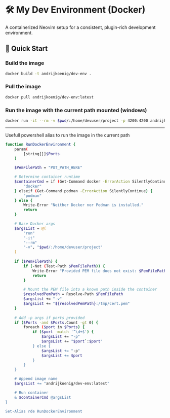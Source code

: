 # 🛠 My Dev Environment (Docker)

A containerized Neovim setup for a consistent, plugin-rich development environment.

## 🚀 Quick Start

### Build the image
```bash
docker build -t andrijkoenig/dev-env .
```

### Pull the image 
```bash
docker pull andrijkoenig/dev-env:latest
```

### Run the image with the current path mounted (windows)
```bash
docker run -it --rm -v $pwd/:/home/devuser/project -p 4200:4200 andrijkoenig/dev-env:latest
```

---
Usefull powershell alias to run the image in the current path
```bash
function RunDockerEnvironment {
    param(
        [string[]]$Ports
    )

	$PemFilePath = "PUT_PATH_HERE"

    # Determine container runtime
    $containerCmd = if (Get-Command docker -ErrorAction SilentlyContinue) {
        "docker"
    } elseif (Get-Command podman -ErrorAction SilentlyContinue) {
        "podman"
    } else {
        Write-Error "Neither Docker nor Podman is installed."
        return
    }

    # Base Docker args
    $argsList = @(
        "run"
        "-it"
        "--rm"
        "-v", "$pwd/:/home/devuser/project"
    )
	
	if ($PemFilePath) {
		if (-Not (Test-Path $PemFilePath)) {
			Write-Error "Provided PEM file does not exist: $PemFilePath"
			return
		}

		# Mount the PEM file into a known path inside the container
		$resolvedPemPath = Resolve-Path $PemFilePath
		$argsList += "-v"
		$argsList += "${resolvedPemPath}:/tmp/cert.pem"
	}
	
    # Add -p args if ports provided
    if ($Ports -and $Ports.Count -gt 0) {
        foreach ($port in $Ports) {
            if ($port -match '^\d+$') {
                $argsList += "-p"
                $argsList += "$port`:$port"
            } else {
                $argsList += "-p"
                $argsList += $port
            }
        }
    }

    # Append image name
    $argsList += "andrijkoenig/dev-env:latest"

    # Run container
    & $containerCmd @argsList
}

Set-Alias rde RunDockerEnvironment

```
